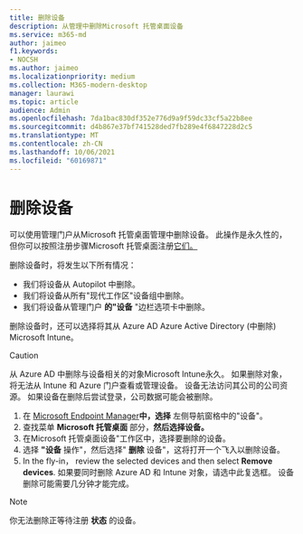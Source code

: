```yaml
---
title: 删除设备
description: 从管理中删除Microsoft 托管桌面设备
ms.service: m365-md
author: jaimeo
f1.keywords:
- NOCSH
ms.author: jaimeo
ms.localizationpriority: medium
ms.collection: M365-modern-desktop
manager: laurawi
ms.topic: article
audience: Admin
ms.openlocfilehash: 7da1bac830df352e776d9a9f59dc33cf5a22b8ee
ms.sourcegitcommit: d4b867e37bf741528ded7fb289e4f6847228d2c5
ms.translationtype: MT
ms.contentlocale: zh-CN
ms.lasthandoff: 10/06/2021
ms.locfileid: "60169871"
---
```

# <a name="remove-devices"></a>删除设备

可以使用管理门户从Microsoft 托管桌面管理中删除设备。 此操作是永久性的，但你可以按照注册步骤Microsoft 托管桌面注册[它们。](../get-started/register-devices-self.md)

删除设备时，将发生以下所有情况：

- 我们将设备从 Autopilot 中删除。
- 我们将设备从所有"现代工作区"设备组中删除。
- 我们将设备从管理门户 **的"设备** "边栏选项卡中删除。

删除设备时，还可以选择将其从 Azure AD Azure Active Directory (中删除) Microsoft Intune。
 
> [!CAUTION]
> 从 Azure AD 中删除与设备相关的对象Microsoft Intune永久。 如果删除对象，将无法从 Intune 和 Azure 门户查看或管理设备。 设备无法访问其公司的公司资源。 如果设备在删除后尝试登录，公司数据可能会被删除。

1. 在 [Microsoft Endpoint Manager](https://endpoint.microsoft.com/)**中，选择** 左侧导航窗格中的"设备"。
2. 查找菜单 **Microsoft 托管桌面** 部分，**然后选择设备。**
3. 在Microsoft 托管桌面设备"工作区中，选择要删除的设备。
4. 选择 **"设备** 操作"，然后选择" **删除** 设备"，这将打开一个飞入以删除设备。
5. In the fly-in， review the selected devices and then select **Remove devices**. 如果要同时删除 Azure AD 和 Intune 对象，请选中此复选框。 设备删除可能需要几分钟才能完成。

> [!NOTE]
> 你无法删除正等待注册 **状态** 的设备。